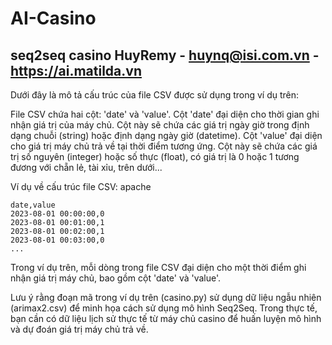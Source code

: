 # AI-Casino
seq2seq casino
HuyRemy - huynq@isi.com.vn - https://ai.matilda.vn 
--------
Dưới đây là mô tả cấu trúc của file CSV được sử dụng trong ví dụ trên:

File CSV chứa hai cột: 'date' và 'value'.
Cột 'date' đại diện cho thời gian ghi nhận giá trị của máy chủ. Cột này sẽ chứa các giá trị ngày giờ trong định dạng chuỗi (string) hoặc định dạng ngày giờ (datetime).
Cột 'value' đại diện cho giá trị máy chủ trả về tại thời điểm tương ứng. Cột này sẽ chứa các giá trị số nguyên (integer) hoặc số thực (float), có giá trị là 0 hoặc 1 tương đương với chẵn lẻ, tài xỉu, trên dưới...

Ví dụ về cấu trúc file CSV:
apache
`````
date,value
2023-08-01 00:00:00,0
2023-08-01 00:01:00,1
2023-08-01 00:02:00,1
2023-08-01 00:03:00,0
...
`````
Trong ví dụ trên, mỗi dòng trong file CSV đại diện cho một thời điểm ghi nhận giá trị máy chủ, bao gồm cột 'date' và 'value'.

Lưu ý rằng đoạn mã trong ví dụ trên (casino.py) sử dụng dữ liệu ngẫu nhiên (arimax2.csv) để minh họa cách sử dụng mô hình Seq2Seq. Trong thực tế, bạn cần có dữ liệu lịch sử thực tế từ máy chủ casino để huấn luyện mô hình và dự đoán giá trị máy chủ trả về.
